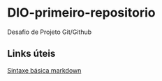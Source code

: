 # DIO-primeiro-repositorio
Desafio de Projeto Git/Github

## Links úteis
[Sintaxe básica markdown](https://www.markdownguide.org/basic-syntax/)
